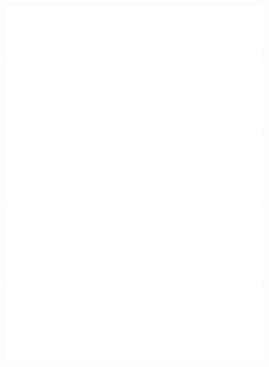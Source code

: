 [![Matt Moretti (werebus)](header.svg)][here]
<br>
[![Repository Stats](lines-of-code.svg)][repos]
[![Activity and Community](act-com.svg)][here]
[![Language Usage](languages.svg)][here]
[![Issue Resolution](issues-pulls.svg)][issues]

[here]: #
[repos]: https://github.com/werebus/?tab=repositories
[issues]: https://github.com/issues?q=is%3Aopen+user%3Awerebus+archived%3Afalse
